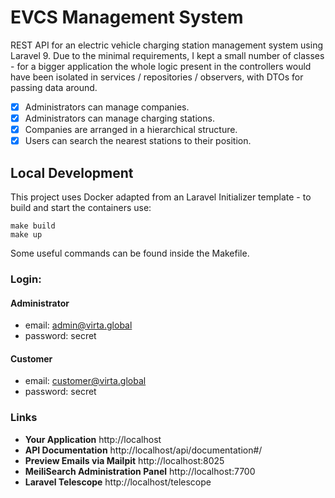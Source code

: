 # EVCS Management System

REST API for an electric vehicle charging station management system using Laravel 9. Due to the minimal requirements, I kept a small number of classes - for a bigger application the whole logic present in the controllers would have been isolated in services / repositories / observers, with DTOs for passing data around.

- [x] Administrators can manage companies.
- [x] Administrators can manage charging stations.
- [x] Companies are arranged in a hierarchical structure.
- [x] Users can search the nearest stations to their position.

## Local Development

This project uses Docker adapted from an Laravel Initializer template - to build and start the containers use:

```shell
make build
make up
```

Some useful commands can be found inside the Makefile.

### Login:

#### Administrator

- email: admin@virta.global
- password: secret

#### Customer

- email: customer@virta.global
- password: secret

### Links

- **Your Application** http://localhost
- **API Documentation** http://localhost/api/documentation#/
- **Preview Emails via Mailpit** http://localhost:8025
- **MeiliSearch Administration Panel** http://localhost:7700
- **Laravel Telescope** http://localhost/telescope

